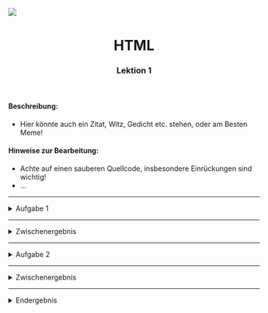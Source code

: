 ![](https://us-central1-progress-markdown.cloudfunctions.net/progress/0)
<h1 align="center">HTML</h1>
<h3 align="center">Lektion 1</h3>
<br>

#### Beschreibung:

- Hier könnte auch ein Zitat, Witz, Gedicht etc. stehen, oder am Besten Meme!

#### Hinweise zur Bearbeitung:

- Achte auf einen sauberen Quellcode, insbesondere Einrückungen sind wichtig!
- ...

---


<details>
<summary>Aufgabe 1</summary>

**Versuche einzelne Aufgaben nicht zu lang werden zu lassen.**

Beschreibe hier die Teilaufgabe, und/oder in welches file die Aufgabe geschrieben werden soll.
1. Erstelle hier ausführltichere Unteraufgaben.
    - Auflistungen können so gestaltet werden
    - *italic*, **bold**, ***bold & italic***, ~~durchgstrichen~~
    - `Buzzwords` sehen so aus
    - CodeBlocks:
   ```
     static gruppenListe = []
     static aktiveGruppe = null
   ```
2. ...


</details>

---
<details>
<summary>Zwischenergebnis</summary>

Beschreibung der neuen Funktionen und der Änderungen.
>![HTML 1](img/Stufe2.png)
</details>

---

<details>
<summary>Aufgabe 2</summary>

Beschreibe hier die Teilaufgabe, und/oder in welches file die Aufgabe geschrieben werden soll.
1. Erstelle hier ausführltichere Unteraufgaben.
    - Auflistungen können so gestaltet werden
    -
    - ...
2. ...
</details>

---

<details>
<summary>Zwischenergebnis</summary>

Beschreibung der neuen Funktionen und der Änderungen.
>![HTML 2](img/)

</details>

---

<details>
<summary>Endergebnis</summary>
Ausführliche Beschreibung über alle neuen Funktionen und Änderungen.
Zusammenfassung

>![HTML 3](img/Stufe3.png)

</details>




